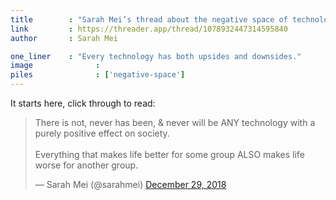 ```yaml
---
title        : "Sarah Mei’s thread about the negative space of technology"
link         : https://threader.app/thread/1078932447314595840
author       : Sarah Mei

one_liner    : "Every technology has both upsides and downsides."
image			   : 
piles			   : ['negative-space']
---
```


It starts here, click through to read:

<blockquote class="twitter-tweet" data-lang="en"><p lang="en" dir="ltr">There is not, never has been, &amp; never will be ANY technology with a purely positive effect on society.<br><br>Everything that makes life better for some group ALSO makes life worse for another group.</p>&mdash; Sarah Mei (@sarahmei) <a href="https://twitter.com/sarahmei/status/1078932447314595840?ref_src=twsrc%5Etfw">December 29, 2018</a></blockquote>
<script async src="https://platform.twitter.com/widgets.js" charset="utf-8"></script>
